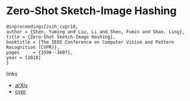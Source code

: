 #  Zero-Shot Sketch-Image Hashing

```
@inproceedings{zsih_cvpr18,
author = {Shen, Yuming and Liu, Li and Shen, Fumin and Shao, Ling},
title = {Zero-Shot Sketch-Image Hashing},
booktitle = {The IEEE Conference on Computer Vision and Pattern Recognition (CVPR)},
pages     = {3598--3607},
year = {2018}
} 
```

links
- [arXiv](https://arxiv.org/abs/1803.02284)
- [cvpr](http://openaccess.thecvf.com/content_cvpr_2018/html/Shen_Zero-Shot_Sketch-Image_Hashing_CVPR_2018_paper.html)
